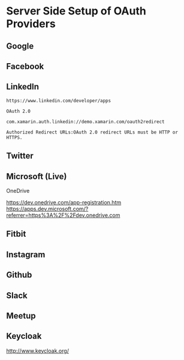 # Server Side Setup of OAuth Providers

## Google

## Facebook

## LinkedIn

    https://www.linkedin.com/developer/apps

    OAuth 2.0
    
    com.xamarin.auth.linkedin://demo.xamarin.com/oauth2redirect

    Authorized Redirect URLs:OAuth 2.0 redirect URLs must be HTTP or HTTPS.

## Twitter


## Microsoft (Live)

OneDrive

https://dev.onedrive.com/app-registration.htm
https://apps.dev.microsoft.com/?referrer=https%3A%2F%2Fdev.onedrive.com

## Fitbit

## Instagram

## Github

## Slack

## Meetup

## Keycloak

http://www.keycloak.org/
